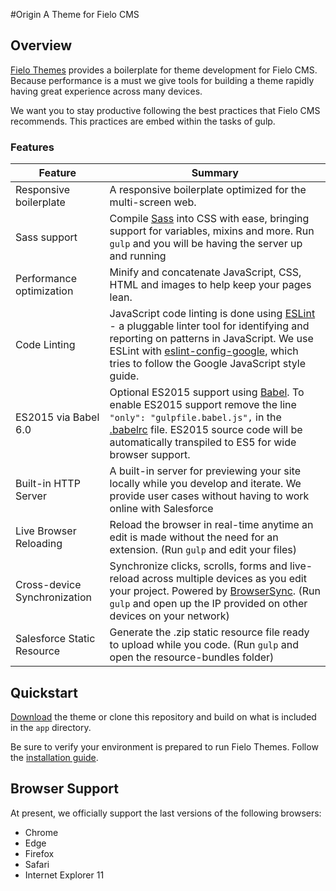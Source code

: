 #Origin
A Theme for Fielo CMS


## Overview

[Fielo Themes](https://github.com/Fielo-Themes) provides a boilerplate for theme development for Fielo CMS.
Because performance is a must we give tools for building a theme rapidly having great experience across many devices. 

We want you to stay productive following the best practices that Fielo CMS recommends. This practices are embed within the tasks of gulp.


### Features

| Feature                                | Summary                                                                                                                                                                                                                                                     |
|----------------------------------------|-------------------------------------------------------------------------------------------------------------------------------------------------------------------------------------------------------------------------------------------------------------|
| Responsive boilerplate | A responsive boilerplate optimized for the multi-screen web.|
| Sass support                           | Compile [Sass](http://sass-lang.com/) into CSS with ease, bringing support for variables, mixins and more. Run `gulp` and you will be having the server up and running|
| Performance optimization               | Minify and concatenate JavaScript, CSS, HTML and images to help keep your pages lean.|
| Code Linting               | JavaScript code linting is done using [ESLint](http://eslint.org) - a pluggable linter tool for identifying and reporting on patterns in JavaScript. We use ESLint with [eslint-config-google](https://github.com/google/eslint-config-google), which tries to follow the Google JavaScript style guide.|
| ES2015 via Babel 6.0                   | Optional ES2015 support using [Babel](https://babeljs.io/). To enable ES2015 support remove the line `"only": "gulpfile.babel.js",` in the [.babelrc](.babelrc) file. ES2015 source code will be automatically transpiled to ES5 for wide browser support.  |
| Built-in HTTP Server                   | A built-in server for previewing your site locally while you develop and iterate. We provide user cases without having to work online with Salesforce |
| Live Browser Reloading                 | Reload the browser in real-time anytime an edit is made without the need for an extension. (Run `gulp` and edit your files)|
| Cross-device Synchronization           | Synchronize clicks, scrolls, forms and live-reload across multiple devices as you edit your project. Powered by [BrowserSync](http://browsersync.io). (Run `gulp` and open up the IP provided on other devices on your network)                       |
| Salesforce Static Resource           | Generate the .zip static resource file ready to upload while you code. (Run `gulp` and open the resource-bundles folder)                       |

## Quickstart

[Download](https://github.com/Fielo-Themes/origin/releases/latest) the theme or clone this repository and build on what is included in the `app` directory.

Be sure to verify your environment is prepared to run Fielo Themes. Follow the [installation guide](install.md).

## Browser Support

At present, we officially support the last versions of the following browsers:

* Chrome
* Edge
* Firefox
* Safari
* Internet Explorer 11
